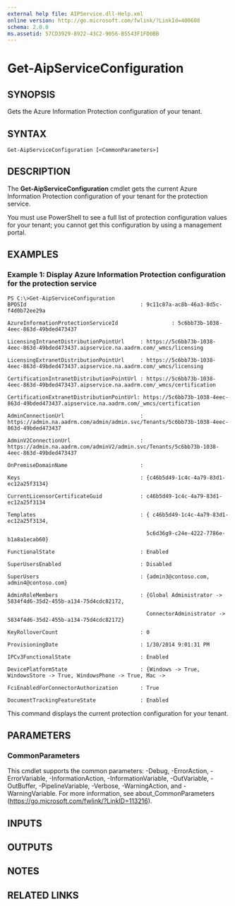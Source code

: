 ```yaml
---
external help file: AIPService.dll-Help.xml
online version: http://go.microsoft.com/fwlink/?LinkId=400608
schema: 2.0.0
ms.assetid: 57CD3929-8922-43C2-9056-B5543F1FD0BB
---
```


# Get-AipServiceConfiguration

## SYNOPSIS
Gets the Azure Information Protection configuration of your tenant.

## SYNTAX

```
Get-AipServiceConfiguration [<CommonParameters>]
```

## DESCRIPTION
The **Get-AipServiceConfiguration** cmdlet gets the current Azure Information Protection configuration of your tenant for the protection service.

You must use PowerShell to see a full list of protection configuration values for your tenant; you cannot get this configuration by using a management portal.

## EXAMPLES

### Example 1: Display Azure Information Protection configuration for the protection service
```
PS C:\>Get-AipServiceConfiguration
BPOSId                                    : 9c11c87a-ac8b-46a3-8d5c-f4d0b72ee29a

AzureInformationProtectionServiceId                 : 5c6bb73b-1038-4eec-863d-49bded473437

LicensingIntranetDistributionPointUrl     : https://5c6bb73b-1038-4eec-863d-49bded473437.aipservice.na.aadrm.com/_wmcs/licensing

LicensingExtranetDistributionPointUrl     : https://5c6bb73b-1038-4eec-863d-49bded473437.aipservice.na.aadrm.com/_wmcs/licensing

CertificationIntranetDistributionPointUrl : https://5c6bb73b-1038-4eec-863d-49bded473437.aipservice.na.aadrm.com/_wmcs/certification

CertificationExtranetDistributionPointUrl: https://5c6bb73b-1038-4eec-863d-49bded473437.aipservice.na.aadrm.com/_wmcs/certification

AdminConnectionUrl                        : https://admin.na.aadrm.com/admin/admin.svc/Tenants/5c6bb73b-1038-4eec-863d-49bded473437

AdminV2ConnectionUrl                      : https://admin.na.aadrm.com/adminV2/admin.svc/Tenants/5c6bb73b-1038-4eec-863d-49bded473437

OnPremiseDomainName                       :

Keys                                      : {c46b5d49-1c4c-4a79-83d1-ec12a25f3134}

CurrentLicensorCertificateGuid            : c46b5d49-1c4c-4a79-83d1-ec12a25f3134

Templates                                 : { c46b5d49-1c4c-4a79-83d1-ec12a25f3134,

                                            5c6d36g9-c24e-4222-7786e-b1a8a1ecab60}

FunctionalState                           : Enabled

SuperUsersEnabled                         : Disabled

SuperUsers                                : {admin3@contoso.com, admin4@contoso.com}

AdminRoleMembers                          : {Global Administrator -> 5834f4d6-35d2-455b-a134-75d4cdc82172,

                                            ConnectorAdministrator -> 5834f4d6-35d2-455b-a134-75d4cdc82172}

KeyRolloverCount                          : 0

ProvisioningDate                          : 1/30/2014 9:01:31 PM

IPCv3FunctionalState               		  : Enabled

DevicePlatformState                       : {Windows -> True, WindowsStore -> True, WindowsPhone -> True, Mac ->

FciEnabledForConnectorAuthorization       : True

DocumentTrackingFeatureState              : Enabled

```

This command displays the current protection configuration for your tenant.

## PARAMETERS

### CommonParameters
This cmdlet supports the common parameters: -Debug, -ErrorAction, -ErrorVariable, -InformationAction, -InformationVariable, -OutVariable, -OutBuffer, -PipelineVariable, -Verbose, -WarningAction, and -WarningVariable. For more information, see about_CommonParameters (https://go.microsoft.com/fwlink/?LinkID=113216).

## INPUTS

## OUTPUTS

## NOTES

## RELATED LINKS
